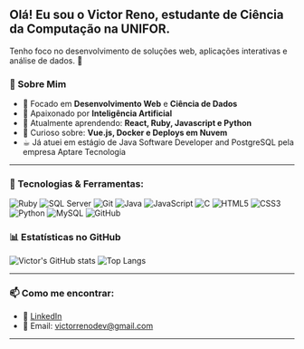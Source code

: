 ## Olá! Eu sou o Victor Reno, estudante de Ciência da Computação na UNIFOR. 
Tenho foco no desenvolvimento de soluções web, aplicações interativas e análise de dados. 🚀


### 🚀 Sobre Mim

- 🎯 Focado em **Desenvolvimento Web** e **Ciência de Dados**
- 🤖 Apaixonado por **Inteligência Artificial**
- 🌱 Atualmente aprendendo: **React, Ruby, Javascript e Python**
- 🔧 Curioso sobre: **Vue.js, Docker e Deploys em Nuvem**
- ☕︎ Já atuei em estágio de Java Software Developer and PostgreSQL pela empresa Aptare Tecnologia 
---



### 🚀 Tecnologias & Ferramentas:

![Ruby](https://img.shields.io/badge/Ruby-CC342D?style=for-the-badge&logo=ruby&logoColor=white)
![SQL Server](https://img.shields.io/badge/SQL_Server-CC2927?style=for-the-badge&logo=microsoftsqlserver&logoColor=white)
![Git](https://img.shields.io/badge/Git-F05032?style=for-the-badge&logo=git&logoColor=white)
![Java](https://img.shields.io/badge/Java-007396?style=for-the-badge&logo=java&logoColor=white)
![JavaScript](https://img.shields.io/badge/JavaScript-F7DF1E?style=for-the-badge&logo=javascript&logoColor=black)
![C](https://img.shields.io/badge/C-00599C?style=for-the-badge&logo=c&logoColor=white)
![HTML5](https://img.shields.io/badge/HTML5-E34F26?style=for-the-badge&logo=html5&logoColor=white)
![CSS3](https://img.shields.io/badge/CSS3-1572B6?style=for-the-badge&logo=css3&logoColor=white)
![Python](https://img.shields.io/badge/Python-3776AB?style=for-the-badge&logo=python&logoColor=white)
![MySQL](https://img.shields.io/badge/MySQL-00000F?style=for-the-badge&logo=mysql&logoColor=white)
![GitHub](https://img.shields.io/badge/GitHub-100000?style=for-the-badge&logo=github&logoColor=white)




### 📊 Estatísticas no GitHub

![Victor's GitHub stats](https://github-readme-stats.vercel.app/api?username=victorreno2009&show_icons=true&theme=radical)
![Top Langs](https://github-readme-stats.vercel.app/api/top-langs/?username=victorreno2009&layout=compact&theme=radical)

---

### 📫 Como me encontrar:

- 💼 [LinkedIn](https://www.linkedin.com/in/victor-reno-c4544b11)
- 📧 Email: victorrenodev@gmail.com

---
